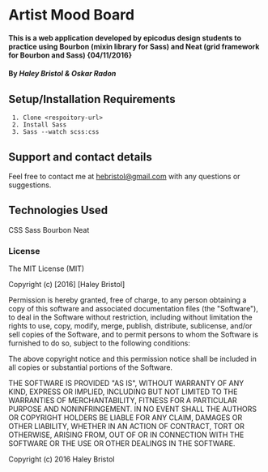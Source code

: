 # Artist Mood Board

#### This is a web application developed by epicodus design students to practice using Bourbon (mixin library for Sass) and Neat (grid framework for Bourbon and Sass) {04/11/2016}

#### By _**Haley Bristol & Oskar Radon**_

## Setup/Installation Requirements

```
 1. Clone <respoitory-url>
 2. Install Sass
 3. Sass --watch scss:css
```

## Support and contact details

Feel free to contact me at hebristol@gmail.com with any questions or suggestions.

## Technologies Used

CSS
Sass
Bourbon
Neat

### License

The MIT License (MIT)

Copyright (c) [2016] [Haley Bristol]

Permission is hereby granted, free of charge, to any person obtaining a copy of this software and associated documentation files (the "Software"), to deal in the Software without restriction, including without limitation the rights to use, copy, modify, merge, publish, distribute, sublicense, and/or sell copies of the Software, and to permit persons to whom the Software is furnished to do so, subject to the following conditions:

The above copyright notice and this permission notice shall be included in all copies or substantial portions of the Software.

THE SOFTWARE IS PROVIDED "AS IS", WITHOUT WARRANTY OF ANY KIND, EXPRESS OR IMPLIED, INCLUDING BUT NOT LIMITED TO THE WARRANTIES OF MERCHANTABILITY, FITNESS FOR A PARTICULAR PURPOSE AND NONINFRINGEMENT. IN NO EVENT SHALL THE AUTHORS OR COPYRIGHT HOLDERS BE LIABLE FOR ANY CLAIM, DAMAGES OR OTHER LIABILITY, WHETHER IN AN ACTION OF CONTRACT, TORT OR OTHERWISE, ARISING FROM, OUT OF OR IN CONNECTION WITH THE SOFTWARE OR THE USE OR OTHER DEALINGS IN THE SOFTWARE.

Copyright (c) 2016 Haley Bristol
